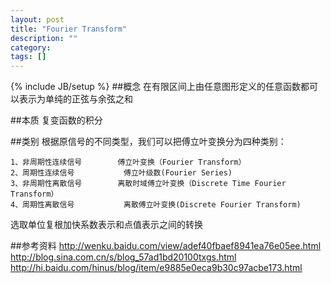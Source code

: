 ```yaml
---
layout: post
title: "Fourier Transform"
description: ""
category: 
tags: []
---
```

{% include JB/setup %}
##概念
在有限区间上由任意图形定义的任意函数都可以表示为单纯的正弦与余弦之和

##本质
复变函数的积分

##类别
根据原信号的不同类型，我们可以把傅立叶变换分为四种类别：

	1、非周期性连续信号        傅立叶变换（Fourier Transform） 
	2、周期性连续信号           傅立叶级数(Fourier Series) 
	3、非周期性离散信号        离散时域傅立叶变换（Discrete Time Fourier Transform） 
	4、周期性离散信号           离散傅立叶变换(Discrete Fourier Transform) 

选取单位复根加快系数表示和点值表示之间的转换

##参考资料
http://wenku.baidu.com/view/adef40fbaef8941ea76e05ee.html
http://blog.sina.com.cn/s/blog_57ad1bd20100txgs.html
http://hi.baidu.com/hinus/blog/item/e9885e0eca9b30c97acbe173.html
